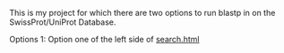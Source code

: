 This is my project for which there are two options to run blastp 
in on the SwissProt/UniProt Database.  

Options 1:
Option one of the left side of [search.html](https://github.com/BJWiley233/APCCB_Final_Project/blob/main/search.html)